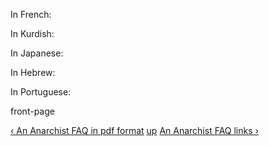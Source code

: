 In French:



In Kurdish:


In Japanese:


In Hebrew:



In Portuguese:


front-page

[‹ An Anarchist FAQ in pdf format](pdf.md "Go to previous page" )
[up](index.md "Go to parent page" ) [An Anarchist FAQ links ›](links.md
"Go to next page" )

